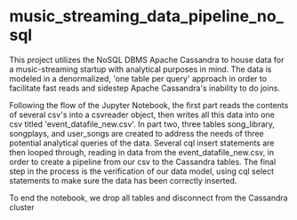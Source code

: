 # music_streaming_data_pipeline_no_sql

This project utilizes the NoSQL DBMS Apache Cassandra to house data for a music-streaming startup with analytical purposes in mind. The data is modeled in a denormalized, 'one table per query' approach in order to facilitate fast reads and sidestep Apache Cassandra's inability to do joins.

Following the flow of the Jupyter Notebook, the first part reads the contents of several csv's into a csvreader object, then writes all this data into one csv titled 'event_datafile_new.csv'. In part two, three tables song_library, songplays, and user_songs are created to address the needs of three potential analytical queries of the data. Several cql insert statements are then looped through, reading in data from the event_datafile_new.csv, in order to create a pipeline from our csv to the Cassandra tables. The final step in the process is the verification of our data model, using cql select statements to make sure the data has been correctly inserted.

To end the notebook, we drop all tables and disconnect from the Cassandra cluster
